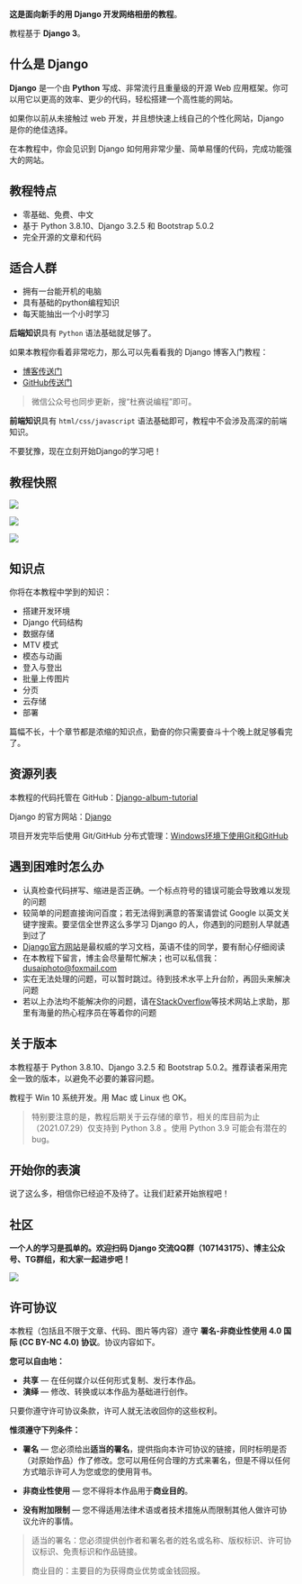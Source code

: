**这是面向新手的用 Django 开发网络相册的教程**。

教程基于 **Django 3**。

## 什么是 Django

**Django** 是一个由 **Python** 写成、非常流行且重量级的开源 Web 应用框架。你可以用它以更高的效率、更少的代码，轻松搭建一个高性能的网站。

如果你以前从未接触过 web 开发，并且想快速上线自己的个性化网站，Django 是你的绝佳选择。

在本教程中，你会见识到 Django 如何用非常少量、简单易懂的代码，完成功能强大的网站。

## 教程特点

- 零基础、免费、中文
- 基于 Python 3.8.10、Django 3.2.5 和 Bootstrap 5.0.2
- 完全开源的文章和代码

## 适合人群

- 拥有一台能开机的电脑
- 具有基础的python编程知识
- 每天能抽出一个小时学习

**后端知识**具有 `Python` 语法基础就足够了。

如果本教程你看着非常吃力，那么可以先看看我的 Django 博客入门教程：

- [博客传送门](https://www.dusaiphoto.com/article/2/)
- [GitHub传送门](https://github.com/stacklens/django_blog_tutorial/tree/master/md)

> 微信公众号也同步更新，搜“杜赛说编程”即可。

**前端知识**具有 `html/css/javascript` 语法基础即可，教程中不会涉及高深的前端知识。

不要犹豫，现在立刻开始Django的学习吧！

## 教程快照

![](https://blog.dusaiphoto.com/dj-album-10-1.jpg)

![](https://blog.dusaiphoto.com/dj-album-10-2.jpg)

![](https://blog.dusaiphoto.com/dj-album-10-3.jpg)

## 知识点

你将在本教程中学到的知识：

- 搭建开发环境
- Django 代码结构
- 数据存储
- MTV 模式
- 模态与动画
- 登入与登出
- 批量上传图片
- 分页
- 云存储
- 部署

篇幅不长，十个章节都是浓缩的知识点，勤奋的你只需要奋斗十个晚上就足够看完了。

## 资源列表

本教程的代码托管在 GitHub：[Django-album-tutorial](https://github.com/stacklens/django-album-tutorial)

Django 的官方网站：[Django](https://www.djangoproject.com/)

项目开发完毕后使用 Git/GitHub 分布式管理：[Windows环境下使用Git和GitHub](https://www.dusaiphoto.com/article/article-detail/13/)

## 遇到困难时怎么办

- 认真检查代码拼写、缩进是否正确。一个标点符号的错误可能会导致难以发现的问题
- 较简单的问题直接询问百度；若无法得到满意的答案请尝试 Google 以英文关键字搜索。要坚信全世界这么多学习 Django 的人，你遇到的问题别人早就遇到过了
- [Django官方网站](https://www.djangoproject.com/)是最权威的学习文档，英语不佳的同学，要有耐心仔细阅读
- 在本教程下留言，博主会尽量帮忙解决；也可以私信我：dusaiphoto@foxmail.com
- 实在无法处理的问题，可以暂时跳过。待到技术水平上升台阶，再回头来解决问题
- 若以上办法均不能解决你的问题，请在[StackOverflow](https://stackoverflow.com/)等技术网站上求助，那里有海量的热心程序员在等着你的问题

## 关于版本

本教程基于 Python 3.8.10、Django 3.2.5 和 Bootstrap 5.0.2。推荐读者采用完全一致的版本，以避免不必要的兼容问题。

教程于 Win 10 系统开发。用 Mac 或 Linux 也 OK。

> 特别要注意的是，教程后期关于云存储的章节，相关的库目前为止（2021.07.29）仅支持到 Python 3.8 。使用 Python 3.9 可能会有潜在的 bug。

## 开始你的表演

说了这么多，相信你已经迫不及待了。让我们赶紧开始旅程吧！

## 社区

**一个人的学习是孤单的。欢迎扫码 Django 交流QQ群（107143175）、博主公众号、TG群组，和大家一起进步吧！**

![](https://blog.dusaiphoto.com/QR-0608.jpg)

## 许可协议

本教程（包括且不限于文章、代码、图片等内容）遵守 **署名-非商业性使用 4.0 国际 (CC BY-NC 4.0) 协议**。协议内容如下。

**您可以自由地：**

- **共享** — 在任何媒介以任何形式复制、发行本作品。
- **演绎** — 修改、转换或以本作品为基础进行创作。

只要你遵守许可协议条款，许可人就无法收回你的这些权利。

**惟须遵守下列条件：**

- **署名** — 您必须给出**适当的署名**，提供指向本许可协议的链接，同时标明是否（对原始作品）作了修改。您可以用任何合理的方式来署名，但是不得以任何方式暗示许可人为您或您的使用背书。
- **非商业性使用** — 您不得将本作品用于**商业目的**。

- **没有附加限制** — 您不得适用法律术语或者技术措施从而限制其他人做许可协议允许的事情。

> 适当的署名：您必须提供创作者和署名者的姓名或名称、版权标识、许可协议标识、免责标识和作品链接。
>
> 商业目的：主要目的为获得商业优势或金钱回报。
